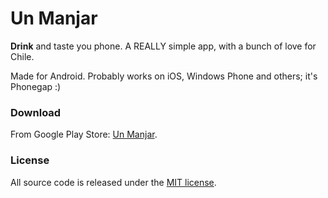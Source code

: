 # Un Manjar
**Drink** and taste you phone.
A REALLY simple app, with a bunch of love for Chile.

Made for Android. Probably works on iOS, Windows Phone and others; it's Phonegap :)

### Download
From Google Play Store: [Un Manjar](https://play.google.com/store/apps/details?id=cl.attitude.unmanjar).

### License
All source code is released under the [MIT license](https://opensource.org/licenses/MIT).
